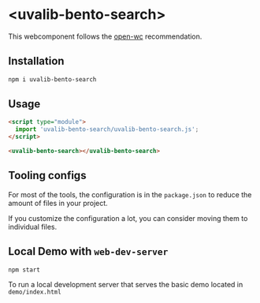# \<uvalib-bento-search>

This webcomponent follows the [open-wc](https://github.com/open-wc/open-wc) recommendation.

## Installation

```bash
npm i uvalib-bento-search
```

## Usage

```html
<script type="module">
  import 'uvalib-bento-search/uvalib-bento-search.js';
</script>

<uvalib-bento-search></uvalib-bento-search>
```



## Tooling configs

For most of the tools, the configuration is in the `package.json` to reduce the amount of files in your project.

If you customize the configuration a lot, you can consider moving them to individual files.

## Local Demo with `web-dev-server`

```bash
npm start
```

To run a local development server that serves the basic demo located in `demo/index.html`
